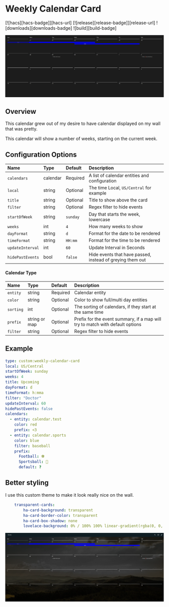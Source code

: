 # Weekly Calendar Card
[![hacs][hacs-badge]][hacs-url]
[![release][release-badge]][release-url]
![downloads][downloads-badge]
![build][build-badge]

![Example](./resources/example.png)

## Overview
This calendar grew out of my desire to have calendar displayed on my wall that was pretty.

This calendar will show a number of weeks, starting on the current week.

## Configuration Options

| Name                | Type                                                | Default    | Description                                                                         |
| :------------------ | :-------------------------------------------------- | :--------- | :---------------------------------------------------------------------------------- |
| `calendars`         | calendar                                            | Required   | A list of calendar entities and configuration                                       |
| `local`             | string                                              | Optional   | The time Local, `US/Central` for example                                            |
| `title`             | string                                              | Optional   | Title to show above the card                                                        |
| `filter`            | string                                              | Optional   | Regex filter to hide events                                                         |
| `startOfWeek`       | string                                              | `sunday`   | Day that starts the week, lowercase                                                 |
| `weeks`             | int                                                 | `4`        | How many weeks to show                                                              |
| `dayFormat`         | string                                              | `d`        | Format for the date to be rendered                                                  |
| `timeFormat`        | string                                              | `HH:mm`    | Format for the time to be rendered                                                  |
| `updateInterval`    | int                                                 | `60`       | Update Interval in Seconds                                                          |
| `hidePastEvents`    | bool                                                | `false`    | Hide events that have passed, instead of greying them out                           |

#### Calendar Type
| Name                | Type                                                | Default    | Description                                                                         |
| :------------------ | :-------------------------------------------------- | :----------| :---------------------------------------------------------------------------------- |
| `entity`            | string                                              | Required   | Calendar entity                                                                     |
| `color`             | string                                              | Optional   | Color to show full/multi day entities                                               |
| `sorting`           | int                                                 | Optional   | The sorting of calendars, if they start at the same time                            |
| `prefix`            | string or map                                       | Optional   | Prefix for the event summary, if a map will try to match with default options       |
| `filter`            | string                                              | Optional   | Regex filter to hide events                                                         |

## Example
```yaml
type: custom:weekly-calendar-card
local: US/Central
startOfWeek: sunday
weeks: 4
title: Upcoming
dayFormat: d
timeFormat: h:mma
filter: "Doctor"
updateInterval: 60
hidePastEvents: false
calendars:
  - entity: calendar.test
    color: red
    prefix: <3
  - entity: calendar.sports
    color: blue
    filter: baseball
    prefix:
      Football: ⚽
      Sportsball: 🏈
      default: ?
```

## Better styling
I use this custom theme to make it look really nice on the wall.
```yaml
    transparent-cards:
        ha-card-background: transparent
        ha-card-border-color: transparent
        ha-card-box-shadow: none
        lovelace-background: 0% / 100% 100% linear-gradient(rgba(0, 0, 0, 0.75), rgba(0, 0, 0, 0.75)) no-repeat, 0% / 100% 100% url('https://picsum.photos/1920/1080') no-repeat
```


![Example](./resources/example2.png)
